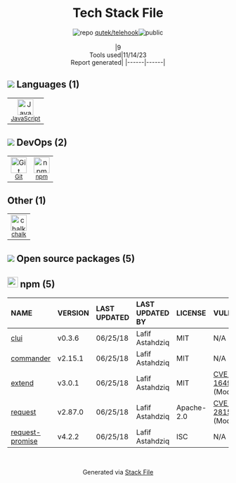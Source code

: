 <!--
--- Readme.md Snippet without images Start ---
## Tech Stack
qutek/telehook is built on the following main stack:
- [JavaScript](https://developer.mozilla.org/en-US/docs/Web/JavaScript) – Languages

Full tech stack [here](/techstack.md)
--- Readme.md Snippet without images End ---

--- Readme.md Snippet with images Start ---
## Tech Stack
qutek/telehook is built on the following main stack:
- <img width='25' height='25' src='https://img.stackshare.io/service/1209/javascript.jpeg' alt='JavaScript'/> [JavaScript](https://developer.mozilla.org/en-US/docs/Web/JavaScript) – Languages

Full tech stack [here](/techstack.md)
--- Readme.md Snippet with images End ---
-->
<div align="center">

# Tech Stack File
![](https://img.stackshare.io/repo.svg "repo") [qutek/telehook](https://github.com/qutek/telehook)![](https://img.stackshare.io/public_badge.svg "public")
<br/><br/>
|9<br/>Tools used|11/14/23 <br/>Report generated|
|------|------|
</div>

## <img src='https://img.stackshare.io/languages.svg'/> Languages (1)
<table><tr>
  <td align='center'>
  <img width='36' height='36' src='https://img.stackshare.io/service/1209/javascript.jpeg' alt='JavaScript'>
  <br>
  <sub><a href="https://developer.mozilla.org/en-US/docs/Web/JavaScript">JavaScript</a></sub>
  <br>
  <sub></sub>
</td>

</tr>
</table>

## <img src='https://img.stackshare.io/devops.svg'/> DevOps (2)
<table><tr>
  <td align='center'>
  <img width='36' height='36' src='https://img.stackshare.io/service/1046/git.png' alt='Git'>
  <br>
  <sub><a href="http://git-scm.com/">Git</a></sub>
  <br>
  <sub></sub>
</td>

<td align='center'>
  <img width='36' height='36' src='https://img.stackshare.io/service/1120/lejvzrnlpb308aftn31u.png' alt='npm'>
  <br>
  <sub><a href="https://www.npmjs.com/">npm</a></sub>
  <br>
  <sub></sub>
</td>

</tr>
</table>

## Other (1)
<table><tr>
  <td align='center'>
  <img width='36' height='36' src='https://img.stackshare.io/service/8072/13122722.png' alt='chalk'>
  <br>
  <sub><a href="https://github.com/chalk/chalk">chalk</a></sub>
  <br>
  <sub></sub>
</td>

</tr>
</table>


## <img src='https://img.stackshare.io/group.svg' /> Open source packages (5)</h2>

## <img width='24' height='24' src='https://img.stackshare.io/service/1120/lejvzrnlpb308aftn31u.png'/> npm (5)

|NAME|VERSION|LAST UPDATED|LAST UPDATED BY|LICENSE|VULNERABILITIES|
|:------|:------|:------|:------|:------|:------|
|[clui](https://www.npmjs.com/clui)|v0.3.6|06/25/18|Lafif Astahdziq |MIT|N/A|
|[commander](https://www.npmjs.com/commander)|v2.15.1|06/25/18|Lafif Astahdziq |MIT|N/A|
|[extend](https://www.npmjs.com/extend)|v3.0.1|06/25/18|Lafif Astahdziq |MIT|[CVE-2018-16492](https://github.com/advisories/GHSA-qrmc-fj45-qfc2) (Moderate)|
|[request](https://www.npmjs.com/request)|v2.87.0|06/25/18|Lafif Astahdziq |Apache-2.0|[CVE-2023-28155](https://github.com/advisories/GHSA-p8p7-x288-28g6) (Moderate)|
|[request-promise](https://www.npmjs.com/request-promise)|v4.2.2|06/25/18|Lafif Astahdziq |ISC|N/A|

<br/>
<div align='center'>

Generated via [Stack File](https://github.com/apps/stack-file)
